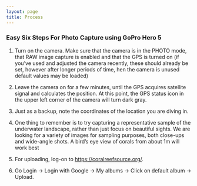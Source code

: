 ```yaml
---
layout: page
title: Process
---
```


### Easy Six Steps For Photo Capture using GoPro Hero 5

1. Turn on the camera. Make sure that the camera is in the PHOTO mode, that RAW image capture is enabled and that the GPS is turned on (if you’ve used and adjusted the camera recently, these should already be set, however after longer periods of time, hen the camera is unused default values may be loaded)

2. Leave the camera on for a few minutes, until the GPS acquires satellite signal and calculates the position. At this point, the GPS status icon in the upper left corner of the camera will turn dark gray.

3. Just as a backup, note the coordinates of the location you are diving in.

4. One thing to remember is to try capturing a representative sample of the underwater landscape, rather than just focus on beautiful sights. We are looking for a variety of images for sampling purposes, both close-ups and wide-angle shots. A bird’s eye view of corals from about 1m will work best

5. For uploading, log-on to https://coralreefsource.org/.

6. Go Login -> Login with Google -> My albums -> Click on default album -> Upload.